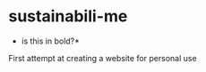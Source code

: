 # sustainabili-me

<what happens now>
  
  * is this in bold?*
  
  
First attempt at creating a website for personal use
